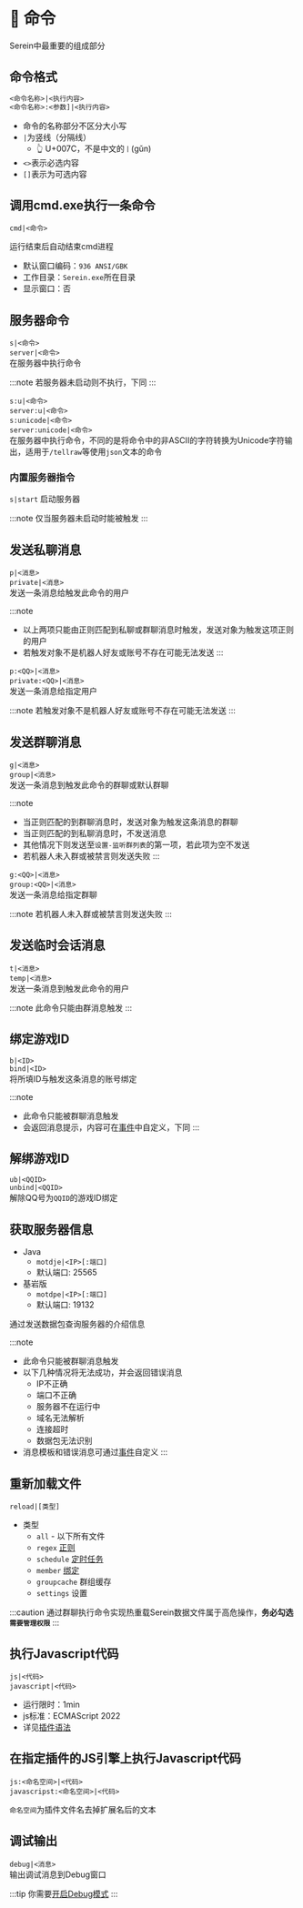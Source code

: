 # 🔩 命令

Serein中最重要的组成部分

## 命令格式

```txt title="Serein命令"
<命令名称>|<执行内容>
<命令名称>:<参数]|<执行内容>
```

- 命令的名称部分不区分大小写
- `|`为竖线（分隔线）
  - 👆 U+007C，不是中文的`丨`(gǔn)
- `<>`表示必选内容
- `[]`表示为可选内容

## 调用cmd.exe执行一条命令

`cmd|<命令>`

运行结束后自动结束cmd进程

- 默认窗口编码：`936 ANSI/GBK`  
- 工作目录：`Serein.exe`所在目录  
- 显示窗口：否  
  
## 服务器命令

`s|<命令>`  
`server|<命令>`  
在服务器中执行命令  

:::note
若服务器未启动则不执行，下同
:::

`s:u|<命令>`  
`server:u|<命令>`  
`s:unicode|<命令>`  
`server:unicode|<命令>`  
在服务器中执行命令，不同的是将命令中的非ASCII的字符转换为Unicode字符输出，适用于`/tellraw`等使用`json`文本的命令

### 内置服务器指令

`s|start` 启动服务器  

:::note
仅当服务器未启动时能被触发
:::

## 发送私聊消息

`p|<消息>`  
`private|<消息>`  
发送一条消息给触发此命令的用户

:::note

- 以上两项只能由正则匹配到私聊或群聊消息时触发，发送对象为触发这项正则的用户
- 若触发对象不是机器人好友或账号不存在可能无法发送
:::

`p:<QQ>|<消息>`  
`private:<QQ>|<消息>`  
发送一条消息给指定用户

:::note
若触发对象不是机器人好友或账号不存在可能无法发送
:::

## 发送群聊消息

`g|<消息>`  
`group|<消息>`  
发送一条消息到触发此命令的群聊或默认群聊

:::note

- 当正则匹配的到群聊消息时，发送对象为触发这条消息的群聊  
- 当正则匹配的到私聊消息时，不发送消息  
- 其他情况下则发送至`设置-监听群列表`的第一项，若此项为空不发送  
- 若机器人未入群或被禁言则发送失败
:::

`g:<QQ>|<消息>`  
`group:<QQ>|<消息>`  
发送一条消息给指定群聊

:::note
若机器人未入群或被禁言则发送失败
:::

## 发送临时会话消息

`t|<消息>`  
`temp|<消息>`  
发送一条消息到触发此命令的用户

:::note
此命令只能由群消息触发
:::

## 绑定游戏ID

`b|<ID>`  
`bind|<ID>`  
将所填ID与触发这条消息的账号绑定

:::note

- 此命令只能被群聊消息触发
- 会返回消息提示，内容可在[事件](event)中自定义，下同
:::

## 解绑游戏ID

`ub|<QQID>`  
`unbind|<QQID>`  
解除QQ号为`QQID`的游戏ID绑定

## 获取服务器信息

- Java
  - `motdje|<IP>[:端口]`
  - 默认端口: 25565
- 基岩版
  - `motdpe|<IP>[:端口]`
  - 默认端口: 19132

通过发送数据包查询服务器的介绍信息

:::note

- 此命令只能被群聊消息触发  
- 以下几种情况将无法成功，并会返回错误消息
  - IP不正确  
  - 端口不正确  
  - 服务器不在运行中  
  - 域名无法解析  
  - 连接超时  
  - 数据包无法识别
- 消息模板和错误消息可通过[事件](event)自定义
:::

## 重新加载文件

`reload|[类型]`

- 类型
  - `all` - 以下所有文件
  - `regex` [正则](regex)
  - `schedule` [定时任务](schedule)
  - `member` [绑定](member)
  - `groupcache` 群组缓存
  - `settings` 设置

:::caution
通过群聊执行命令实现热重载Serein数据文件属于高危操作，**务必勾选`需要管理权限`**
:::

## 执行Javascript代码

`js|<代码>`  
`javascript|<代码>`

- 运行限时：1min
- js标准：ECMAScript 2022
- 详见[插件语法](../development)

## 在指定插件的JS引擎上执行Javascript代码

`js:<命名空间>|<代码>`  
`javascripst:<命名空间>|<代码>`

`命名空间`为插件文件名去掉扩展名后的文本

## 调试输出

`debug|<消息>`  
输出调试消息到Debug窗口

:::tip
你需要[开启Debug模式](../tutorial/debugMode)
:::
